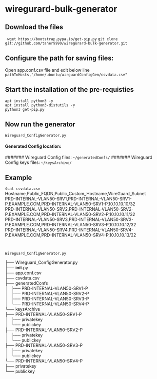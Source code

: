 # wiregurard-bulk-generator

## Download the files
` wget https://bootstrap.pypa.io/get-pip.py`
`git clone git://github.com/taher9990/wiregurard-bulk-generator.git`

## Configure the path for saving files:

Open app.conf.csv file and edit below line <br>
`pathToHosts,"/home/ubuntu/wirguardConfigGen/csvdata.csv"`

## Start the installation of the pre-requisties
`apt install python3 -y` <br>
`apt install python3-distutils -y` <br>
`python3 get-pip.py`<br>

## Now run the generator 
`Wireguard_ConfigGenerator.py`

#### Generated Config location:
####### Wireguard Config files:
`~/generatedConfs/`
####### Wireguard Config keys files:
`~/keysArchive/`


## Example
`$cat csvdata.csv`
<br>
Hostname,Public_FQDN,Public_Custom_Hostname,WireGuard_Subnet
<br>
PRD-INTERNAL-VLAN50-SRV1,PRD-INTERNAL-VLAN50-SRV1-P.EXAMPLE.COM,PRD-INTERNAL-VLAN50-SRV1-P,10.10.10.10/32
<br>
PRD-INTERNAL-VLAN50-SRV2,PRD-INTERNAL-VLAN50-SRV2-P.EXAMPLE.COM,PRD-INTERNAL-VLAN50-SRV2-P,10.10.10.11/32
<br>
PRD-INTERNAL-VLAN50-SRV3,PRD-INTERNAL-VLAN50-SRV3-P.EXAMPLE.COM,PRD-INTERNAL-VLAN50-SRV3-P,10.10.10.12/32
<br>
PRD-INTERNAL-VLAN50-SRV4,PRD-INTERNAL-VLAN50-SRV4-P.EXAMPLE.COM,PRD-INTERNAL-VLAN50-SRV4-P,10.10.10.13/32

<br>

`Wireguard_ConfigGenerator.py`

├── Wireguard_ConfigGenerator.py
<br>
├── __init__.py
<br>
├── app.conf.csv
<br>
├── csvdata.csv
<br>
├── generatedConfs
<br>
│   ├── PRD-INTERNAL-VLAN50-SRV1-P
<br>
│   ├── PRD-INTERNAL-VLAN50-SRV2-P
<br>
│   ├── PRD-INTERNAL-VLAN50-SRV3-P
<br>
│   └── PRD-INTERNAL-VLAN50-SRV4-P
<br>
└── keysArchive
<br>
    ├── PRD-INTERNAL-VLAN50-SRV1-P
    <br>
    │   ├── privatekey
    <br>
    │   └── publickey
    <br>
    ├── PRD-INTERNAL-VLAN50-SRV2-P
    <br>
    │   ├── privatekey
    <br>
    │   └── publickey
    <br>
    ├── PRD-INTERNAL-VLAN50-SRV3-P
    <br>
    │   ├── privatekey
    <br>
    │   └── publickey
    <br>
    └── PRD-INTERNAL-VLAN50-SRV4-P
    <br>
        ├── privatekey
        <br>
        └── publickey
